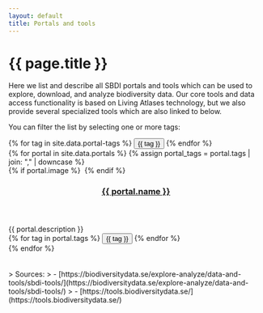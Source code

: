 ```yaml
---
layout: default
title: Portals and tools
---
```

# {{ page.title }}

Here we list and describe all SBDI portals and tools which can be used to explore, download, and analyze biodiversity data. Our core tools and data access functionality is based on Living Atlases technology, but we also provide several specialized tools which are also linked to below.

You can filter the list by selecting one or more tags:
<div class="mb-4 space-x-1 space-y-2">
  {% for tag in site.data.portal-tags %}
    <button data-filter="{{ tag | downcase }}" class="px-3 py-1 rounded-full bg-gray-200 text-gray-700 text-nowrap cursor-pointer">{{ tag }}</button>
  {% endfor %}
</div>

<div class="mt-8 grid grid-cols-1 lg:grid-cols-2 gap-6">
{% for portal in site.data.portals %}
  {% assign portal_tags = portal.tags | join: "," | downcase %}
  <article class="flex flex-col border border-slate-300 cursor-pointer hover:bg-slate-100 rounded-lg" onclick="location.href='{{ portal.link }}';" data-tags="{{ portal_tags }}">
    {% if portal.image %}
      <img src="/uploads/portals/{{ portal.image }}" class="h-48 {% if portal.image-full-width %}w-full rounded-t-lg{% else %}m-auto{% endif %}" alt="">
    {% endif %}
    <div class="flex-grow mx-4 my-2">
      <header>
        <h3><a href="{{ portal.link }}" class="no-underline">{{ portal.name }}</a></h3>
      </header>
      <div class="tool-description mb-1 text-slate-700">{{ portal.description }}</div>
    </div>
    <div class="mx-4 mb-4 sm:space-x-1 space-y-1 text-sm">
      {% for tag in portal.tags %}
        <button class="px-3 py-1 rounded-full bg-gray-200 text-gray-700 text-nowrap cursor-pointer">{{ tag }}</button>
      {% endfor %}
    </div>
  </article>
{% endfor %}
</div>

<br>
<br>
> Sources:
> - [https://biodiversitydata.se/explore-analyze/data-and-tools/sbdi-tools/](https://biodiversitydata.se/explore-analyze/data-and-tools/sbdi-tools/)
> - [https://tools.biodiversitydata.se/](https://tools.biodiversitydata.se/)

<script>
  document.addEventListener("DOMContentLoaded", () => {
    const filterButtons = document.querySelectorAll("[data-filter]");
    const portals = document.querySelectorAll("[data-tags]");

    function getActiveFiltersFromHash() {
      const hash = window.location.hash.slice(1); // remove '#'
      const params = new URLSearchParams(hash);
      const tags = params.get("tags");
      return tags ? new Set(tags.split(",")) : new Set();
    }

    function updateHash() {
      const params = new URLSearchParams();
      if (activeFilters.size > 0) {
        params.set("tags", [...activeFilters].join(","));
      }
      window.location.hash = params.toString();
    }

    function applyFilters() {
      portals.forEach(portal => {
        const tags = portal.dataset.tags.split(",");
        const visible = [...activeFilters].every(f => tags.includes(f));
        portal.style.display = visible || activeFilters.size === 0 ? "" : "none";
      });

      filterButtons.forEach(btn => {
        const tag = btn.dataset.filter;
        if (activeFilters.has(tag)) {
          btn.classList.add("bg-blue-600", "text-white");
          btn.classList.remove("bg-gray-200", "text-gray-700");
        } else {
          btn.classList.remove("bg-blue-600", "text-white");
          btn.classList.add("bg-gray-200", "text-gray-700");
        }
      });
    }

    // Init
    let activeFilters = getActiveFiltersFromHash();
    applyFilters();

    // Update filters on button click
    filterButtons.forEach(btn => {
      btn.addEventListener("click", () => {
        const tag = btn.dataset.filter;
        if (activeFilters.has(tag)) {
          activeFilters.delete(tag);
        } else {
          activeFilters.add(tag);
        }
        updateHash();
        applyFilters();
      });
    });

    // Handle back/forward navigation (hash changes)
    window.addEventListener("hashchange", () => {
      activeFilters = getActiveFiltersFromHash();
      applyFilters();
    });
  });
</script>